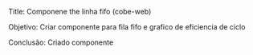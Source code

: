 Title: Componene the linha fifo (cobe-web)

Objetivo: Criar componente para fila fifo e grafico de eficiencia de ciclo

Conclusão: Criado componente 
